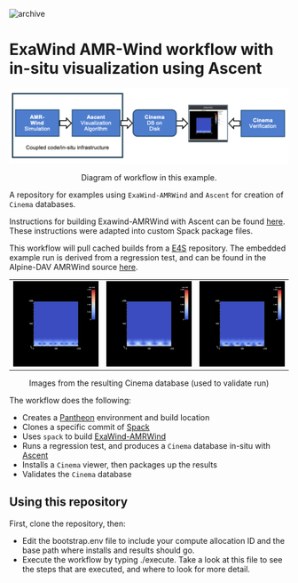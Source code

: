 ![archive](https://pantheonscience.github.io/states/archive.png)

# ExaWind AMR-Wind workflow with in-situ visualization using Ascent

<p align="center">
    <img width="750" src="doc/workflow.png"/>
</p>
<p align="center">Diagram of workflow in this example.</p>

A repository for examples using `ExaWind-AMRWind` and `Ascent` for creation of `Cinema` databases.

Instructions for building Exawind-AMRWind with Ascent can be found [here](https://github.com/Alpine-DAV/ascent/wiki/Building-AMRWind). These instructions were adapted into custom Spack package files.

This workflow will pull cached builds from a [E4S](https://e4s-project.github.io/) repository. The embedded example run is derived from a regression test, and can be found in the Alpine-DAV AMRWind source [here](https://github.com/Alpine-DAV/amr-wind/tree/ascent/test/test_files/abl_godunov).

<p align="center">
<table>
<tr>
<td><img width="200" src="validate/data/pantheon.cdb/0.0/0.0_90.0_pantheon.cdb.png"</td>
<td><img width="200" src="validate/data/pantheon.cdb/2.0/0.0_90.0_pantheon.cdb.png"</td>
<td><img width="200" src="validate/data/pantheon.cdb/5.0/0.0_90.0_pantheon.cdb.png"</td>
</tr>
</table>
</p>
<p align="center">Images from the resulting Cinema database (used to validate run)</p>

The workflow does the following:

- Creates a [Pantheon](http://pantheonscience.org/) environment and build location
- Clones a specific commit of [Spack](https://github.com/spack/spack)
- Uses `spack` to build [ExaWind-AMRWind](https://amr-wind.readthedocs.io/en/latest/)
- Runs a regression test, and produces a `Cinema` database in-situ with [Ascent](https://ascent.readthedocs.io/en/latest/)
- Installs a `Cinema` viewer, then packages up the results
- Validates the `Cinema` database

## Using this repository

First, clone the repository, then:
- Edit the bootstrap.env file to include your compute allocation ID and the base path where installs and results should go.
- Execute the workflow by typing ./execute. Take a look at this file to see the steps that are executed, and where to look for more detail.

